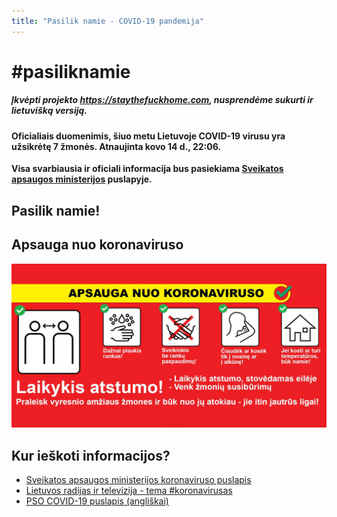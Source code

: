 ```yaml
---
title: "Pasilik namie - COVID-19 pandemija"
---
```


# #pasiliknamie

##### Įkvėpti projekto https://staythefuckhome.com, nusprendėme sukurti ir lietuvišką versiją.

#### Oficialiais duomenimis, šiuo metu Lietuvoje COVID-19 virusu yra užsikrėtę 7 žmonės. Atnaujinta kovo 14 d., 22:06.

**Visa svarbiausia ir oficiali informacija bus pasiekiama [Sveikatos apsaugos ministerijos](http://sam.lrv.lt/lt/naujienos/koronavirusas) puslapyje.**

## Pasilik namie!



## Apsauga nuo koronaviruso

![meta](meta.jpg)

## Kur ieškoti informacijos?

* [Sveikatos apsaugos ministerijos koronaviruso puslapis](http://sam.lrv.lt/lt/naujienos/koronavirusas)
* [Lietuvos radijas ir televizija - tema #koronavirusas](https://www.lrt.lt/tema/koronavirusas)
* [PSO COVID-19 puslapis (angliškai)](https://www.who.int/emergencies/diseases/novel-coronavirus-2019)

